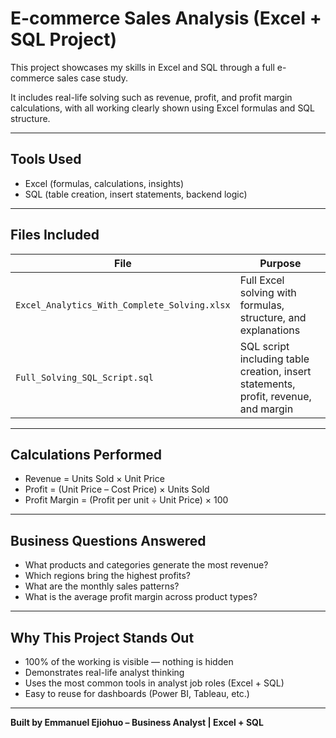 # E-commerce Sales Analysis (Excel + SQL Project)

This project showcases my skills in Excel and SQL through a full e-commerce sales case study.

It includes real-life solving such as revenue, profit, and profit margin calculations, with all working clearly shown using Excel formulas and SQL structure.

---

## Tools Used
- Excel (formulas, calculations, insights)
- SQL (table creation, insert statements, backend logic)

---

## Files Included

| File | Purpose |
|------|---------|
`Excel_Analytics_With_Complete_Solving.xlsx` | Full Excel solving with formulas, structure, and explanations  
`Full_Solving_SQL_Script.sql` | SQL script including table creation, insert statements, profit, revenue, and margin  

---

## Calculations Performed

- Revenue = Units Sold × Unit Price  
- Profit = (Unit Price – Cost Price) × Units Sold  
- Profit Margin = (Profit per unit ÷ Unit Price) × 100  

---

## Business Questions Answered

- What products and categories generate the most revenue?
- Which regions bring the highest profits?
- What are the monthly sales patterns?
- What is the average profit margin across product types?

---

## Why This Project Stands Out

- 100% of the working is visible — nothing is hidden  
- Demonstrates real-life analyst thinking  
- Uses the most common tools in analyst job roles (Excel + SQL)  
- Easy to reuse for dashboards (Power BI, Tableau, etc.)

---

**Built by Emmanuel Ejiohuo – Business Analyst | Excel + SQL**
